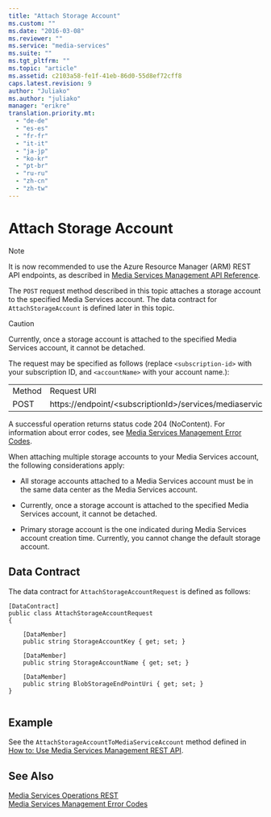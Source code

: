 ```yaml
---
title: "Attach Storage Account"
ms.custom: ""
ms.date: "2016-03-08"
ms.reviewer: ""
ms.service: "media-services"
ms.suite: ""
ms.tgt_pltfrm: ""
ms.topic: "article"
ms.assetid: c2103a58-fe1f-41eb-86d0-55d8ef72cff8
caps.latest.revision: 9
author: "Juliako"
ms.author: "juliako"
manager: "erikre"
translation.priority.mt: 
  - "de-de"
  - "es-es"
  - "fr-fr"
  - "it-it"
  - "ja-jp"
  - "ko-kr"
  - "pt-br"
  - "ru-ru"
  - "zh-cn"
  - "zh-tw"
---
```

# Attach Storage Account
> [!NOTE]
>  It is now recommended to use  the Azure Resource Manager (ARM) REST API endpoints, as described in [Media Services Management API Reference](../Topic/Media%20Services%20Management%20API%20Reference.md).  
  
 The `POST` request method described in this topic attaches a storage account to the specified Media Services account. The data contract for `AttachStorageAccount` is defined later in this topic.  
  
> [!CAUTION]
>  Currently, once a storage account is attached to the specified Media Services account, it cannot be detached.  
  
 The request may be specified as follows (replace `<subscription-id>` with your subscription ID, and `<accountName>` with your account name.):  
  
|||  
|-|-|  
|Method|Request URI|  
|POST|https://endpoint/\<subscriptionId>/services/mediaservices/Accounts/\<accountName>/StorageAccounts|  
  
 A successful operation returns status code 204 (NoContent). For information about error codes, see [Media Services Management Error Codes](../MediaServicesOperations_RESTAPI/media-services-management-error-codes.md).  
  
 When attaching multiple storage accounts to your Media Services account, the following considerations apply:  
  
-   All storage accounts attached to a Media Services account must be in the same data center as the Media Services account.  
  
-   Currently, once a storage account is attached to the specified Media Services account, it cannot be detached.  
  
-   Primary storage account is the one indicated during Media Services account creation time. Currently, you cannot change the default storage account.  
  
## Data Contract  
 The data contract for `AttachStorageAccountRequest` is defined as follows:  
  
```  
[DataContract]   
public class AttachStorageAccountRequest   
{   
  
    [DataMember]   
    public string StorageAccountKey { get; set; }   
  
    [DataMember]   
    public string StorageAccountName { get; set; }   
  
    [DataMember]   
    public string BlobStorageEndPointUri { get; set; }   
}  
  
```  
  
## Example  
 See the `AttachStorageAccountToMediaServiceAccount` method defined in [How to: Use Media Services Management REST API](../MediaServicesOperations_RESTAPI/how-to--use-media-services-management-rest-api.md).  
  
## See Also  
 [Media Services Operations REST](../MediaServicesOperations_RESTAPI/media-services-operations-rest.md)   
 [Media Services Management Error Codes](../MediaServicesOperations_RESTAPI/media-services-management-error-codes.md)